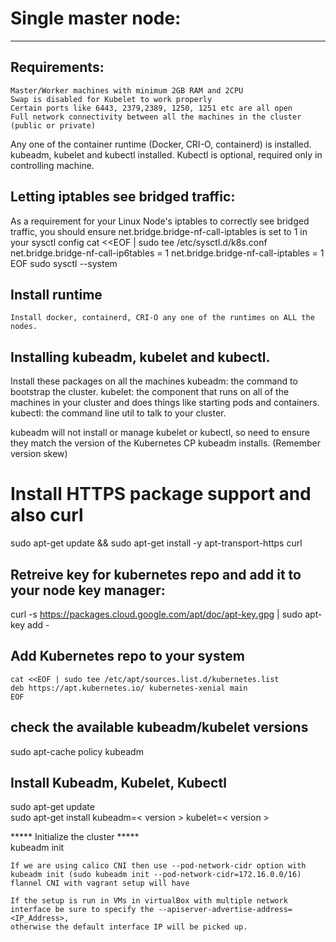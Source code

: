 # Single master node:
******************

## Requirements:
	Master/Worker machines with minimum 2GB RAM and 2CPU
	Swap is disabled for Kubelet to work properly
	Certain ports like 6443, 2379,2389, 1250, 1251 etc are all open
	Full network connectivity between all the machines in the cluster (public or private)
  Any one of the container runtime (Docker, CRI-O, containerd) is installed.
	kubeadm, kubelet and kubectl installed. Kubectl is optional, required only in controlling machine.

## Letting iptables see bridged traffic:
As a requirement for your Linux Node's iptables to correctly see bridged traffic,
you should ensure net.bridge.bridge-nf-call-iptables is set to 1 in your sysctl config
	cat <<EOF | sudo tee /etc/sysctl.d/k8s.conf
	net.bridge.bridge-nf-call-ip6tables = 1
	net.bridge.bridge-nf-call-iptables = 1
	EOF
	sudo sysctl --system

## Install runtime
	Install docker, containerd, CRI-O any one of the runtimes on ALL the nodes.


## Installing kubeadm, kubelet and kubectl.
Install these packages on all the machines
	kubeadm: the command to bootstrap the cluster.
	kubelet: the component that runs on all of the machines in your cluster and does things like starting pods and containers.
	kubectl: the command line util to talk to your cluster.

kubeadm will not install or manage kubelet or kubectl,
so need to ensure they match the version of the Kubernetes CP kubeadm installs. (Remember version skew)

# Install HTTPS package support and also curl
sudo apt-get update && sudo apt-get install -y apt-transport-https curl

## Retreive key for kubernetes repo and add it to your node key manager:
curl -s https://packages.cloud.google.com/apt/doc/apt-key.gpg | sudo apt-key add -

## Add Kubernetes repo to your system
	cat <<EOF | sudo tee /etc/apt/sources.list.d/kubernetes.list
	deb https://apt.kubernetes.io/ kubernetes-xenial main
	EOF

## check the available kubeadm/kubelet versions
sudo apt-cache policy kubeadm

## Install Kubeadm, Kubelet, Kubectl
sudo apt-get update  
sudo apt-get install kubeadm=< version > kubelet=< version >  

***** Initialize the cluster *****  
kubeadm init <args>

	If we are using calico CNI then use --pod-network-cidr option with kubeadm init (sudo kubeadm init --pod-network-cidr=172.16.0.0/16)
	flannel CNI with vagrant setup will have 

	If the setup is run in VMs in virtualBox with multiple network interface be sure to specify the --apiserver-advertise-address=<IP_Address>,
	otherwise the default interface IP will be picked up.

